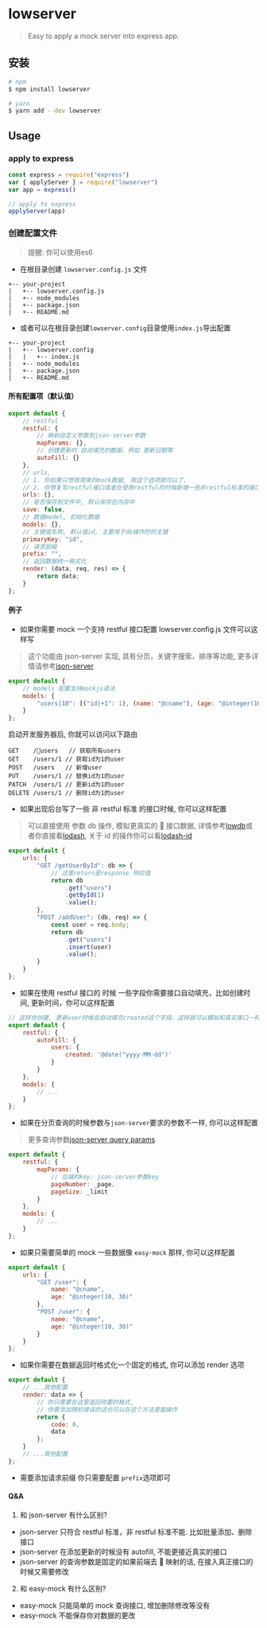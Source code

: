 # lowserver

> Easy to apply a mock server into express app.

## 安装

```bash
# npm
$ npm install lowserver

# yarn
$ yarn add --dev lowserver
```

## Usage

### apply to express

```js
const express = require("express")
var { applyServer } = require("lowserver")
var app = express()

// apply to express
applyServer(app)
```
### 创建配置文件
> 提醒: 你可以使用es6

- 在根目录创建 `lowserver.config.js` 文件
```
+-- your-project
|   +-- lowserver.config.js
|   +-- node_modules
|   +-- package.json
|   +-- README.md
```
- 或者可以在根目录创建`lowserver.config`目录使用`index.js`导出配置
```
+-- your-project
|   +-- lowserver.config
|   |	+-- index.js
|   +-- node_modules
|   +-- package.json
|   +-- README.md
```
#### 所有配置项（默认值）

```js
export default {
	// restful
	restful: {
		// 映射自定义参数到json-server参数
		mapParams: {},
		// 创建更新时 自动填充的数据，例如 更新日期等
		autoFill: {}
	},
	// urls,
	// 1. 你如果只想用简单的mock数据, 用这个选项就可以了,
	// 2. 你想复写restful接口或者在使用restful的时候新增一些非restful标准的接口时
	urls: {},
	// 是否保存到文件中, 默认保存在内存中
	save: false,
	// 数据model, 初始化数据
	models: {},
	// 主键值名称, 默认值id, 主要用于db操作时的主键
	primaryKey: "id",
	// 请求前缀
	prefix: "",
	// 返回数据统一格式化
	render: (data, req, res) => {
		return data;
	}
};
```

#### 例子

* 如果你需要 mock 一个支持 restful 接口配置 lowserver.config.js 文件可以这样写

> 这个功能由 json-server 实现, 具有分页，关键字搜索，排序等功能, 更多详情请参考[json-server](https://github.com/typicode/json-server)

```javascript
export default {
	// models 配置支持mockjs语法
	models: {
		"users|10": [("id|+1": 1), (name: "@cname"), (age: "@integer(10,30)")]
	}
};
```

启动开发服务器后, 你就可以访问以下路由

```
GET    /users   // 获取所有users
GET    /users/1 // 获取id为1的user
POST   /users   // 新增user
PUT    /users/1 // 替换id为1的user
PATCH  /users/1 // 更新id为1的user
DELETE /users/1 // 删除id为1的user
```

* 如果出现后台写了一些 非 restful 标准 的接口时候, 你可以这样配置

> 可以直接使用 参数 db 操作, 模拟更真实的  接口数据, 详情参考[lowdb](https://github.com/typicode/lowdb)或者你直接看[lodash](https://lodash.com/docs/4.17.4#chain), 关于 id 的操作你可以看[lodash-id](https://github.com/typicode/lodash-id)

```javascript
export default {
	urls: {
		"GET /getUserById": db => {
			// 这里return是response 响应值
			return db
				.get("users")
				.getById(1)
				.value();
		},
		"POST /addUser": (db, req) => {
			const user = req.body;
			return db
				.get("users")
				.insert(user)
				.value();
		}
	}
};
```

* 如果在使用 restful 接口的 时候 一些字段你需要接口自动填充，比如创建时间, 更新时间，你可以这样配置

```javascript
// 这样你创建, 更新user时候会自动填充created这个字段，这样就可以模拟和真实接口一样的参数
export default {
	restful: {
		autoFill: {
			users: {
				created: '@date("yyyy-MM-dd")'
			}
		}
	},
	models: {
		// ...
	}
};
```

* 如果在分页查询的时候参数与`json-server`要求的参数不一样, 你可以这样配置

> 更多查询参数[json-server query params](https://github.com/typicode/json-server#filter)

```javascript
export default {
	restful: {
		mapParams: {
			// 后端的key: json-server参数key
			pageNumber: _page,
			pageSize: _limit
		}
	},
	models: {
		// ...
	}
};
```

* 如果只需要简单的 mock 一些数据像 `easy-mock` 那样, 你可以这样配置

```javascript
export default {
	urls: {
		"GET /user": {
			name: "@cname",
			age: "@integer(10, 30)"
		},
		"POST /user": {
			name: "@cname",
			age: "@integer(10, 30)"
		}
	}
};
```

* 如果你需要在数据返回时格式化一个固定的格式, 你可以添加 render 选项

```javascript
export default {
	// ...其他配置
	render: data => {
		// 你只需要在这里返回你要的格式,
		// 你要添加随机错误的话也可以在这个方法里面操作
		return {
			code: 0,
			data
		};
	}
	// ...其他配置
};
```

* 需要添加请求前缀 你只需要配置 `prefix`选项即可

#### Q&A

1. 和 json-server 有什么区别?

* json-server 只符合 restful 标准，非 restful 标准不能. 比如批量添加、删除接口
* json-server 在添加更新的时候没有 autofill, 不能更接近真实的接口
* json-server 的查询参数是固定的如果前端去  映射的话, 在接入真正接口的时候又需要修改

2. 和 easy-mock 有什么区别?

* easy-mock 只能简单的 mock 查询接口, 增加删除修改等没有
* easy-mock 不能保存你对数据的更改
